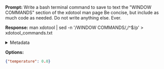 **Prompt:**
Write a bash terminal command to save to text the "WINDOW COMMANDS" section of the xdotool man page Be concise, but include as much code as needed. Do not write anything else. Ever.


**Response:**
man xdotool | sed -n '/WINDOW COMMANDS/,/^$/p' > xdotool_commands.txt

<details><summary>Metadata</summary>

- Duration: 3011 ms
- Datetime: 2023-10-16T13:40:30.844477
- Model: gpt-3.5-turbo-0613

</details>

**Options:**
```json
{"temperature": 0.0}
```

